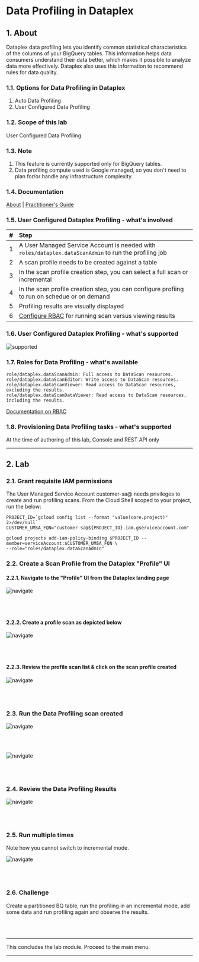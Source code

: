 # Data Profiling in Dataplex

## 1. About

Dataplex data profiling lets you identify common statistical characteristics of the columns of your BigQuery tables. This information helps data consumers understand their data better, which makes it possible to analyze data more effectively. Dataplex also uses this information to recommend rules for data quality.

### 1.1. Options for Data Profiling in Dataplex
1. Auto Data Profiling
2. User Configured Data Profiling

### 1.2. Scope of this lab
User Configured Data Profiling

### 1.3. Note
1. This feature is currently supported only for BigQuery tables.
2. Data profiling compute used is Google managed, so you don't need to plan for/or handle any infrastructure complexity.

### 1.4. Documentation
[About](https://cloud.google.com/dataplex/docs/data-profiling-overview#limitations_in_public_preview) | 
[Practitioner's Guide](https://cloud.google.com/dataplex/docs/use-data-profiling)

### 1.5. User Configured Dataplex Profiling - what's involved

| # | Step | 
| -- | :--- |
| 1 | A User Managed Service Account is needed with ```roles/dataplex.dataScanAdmin``` to run the profiling job|
| 2 | A scan profile needs to be created against a table|
| 3 | In the scan profile creation step, you can select a full scan or incremental|
| 4 | In the scan profile creation step, you can configure profiing to run on schedue or on demand|
| 5 | Profiling results are visually displayed|
| 6 | [Configure RBAC](https://cloud.google.com/dataplex/docs/use-data-profiling#datascan_permissions_and_roles) for running scan versus viewing results |

### 1.6. User Configured Dataplex Profiling - what's supported

![supported](/data-mesh-banking-labs/lab9-data-profiling/resources/imgs/lab-profiling-01.png)

### 1.7. Roles for Data Profiling - what's available

```
role/dataplex.dataScanAdmin: Full access to DataScan resources.
role/dataplex.dataScanEditor: Write access to DataScan resources.
role/dataplex.dataScanViewer: Read access to DataScan resources, excluding the results.
role/dataplex.dataScanDataViewer: Read access to DataScan resources, including the results.
```
[Documentation on RBAC](https://cloud.google.com/dataplex/docs/use-data-profiling#datascan_permissions_and_roles)


### 1.8. Provisioning Data Profiling tasks - what's supported

At the time of authoring of this lab, Console and REST API only


<hr>

## 2. Lab

### 2.1. Grant requisite IAM permissions

The User Managed Service Account customer-sa@ needs privileges to create and run profiling scans. From the Cloud Shell scoped to your project, run the below:

```
PROJECT_ID=`gcloud config list --format "value(core.project)" 2>/dev/null`
CUSTOMER_UMSA_FQN="customer-sa@${PROJECT_ID}.iam.gserviceaccount.com"

gcloud projects add-iam-policy-binding $PROJECT_ID --member=serviceAccount:$CUSTOMER_UMSA_FQN \
--role="roles/dataplex.dataScanAdmin"
```

### 2.2. Create a Scan Profile from the Dataplex "Profile" UI

#### 2.2.1. Navigate to the "Profile" UI from the Dataplex landing page

![navigate](/data-mesh-banking-labs/lab9-data-profiling/resources/imgs/lab-profiling-02.png)

<br><br>

#### 2.2.2. Create a profile scan as depicted below

![navigate](/data-mesh-banking-labs/lab9-data-profiling/resources/imgs/lab-profiling-03.png)

<br><br>

#### 2.2.3. Review the profile scan list & click on the scan profile created

![navigate](/data-mesh-banking-labs/lab9-data-profiling/resources/imgs/lab-profiling-04.png)

<br><br>

### 2.3. Run the Data Profiling scan created

![navigate](/data-mesh-banking-labs/lab9-data-profiling/resources/imgs/lab-profiling-06.png)

<br><br>

![navigate](/data-mesh-banking-labs/lab9-data-profiling/resources/imgs/lab-profiling-07.png)

<br><br>



### 2.4. Review the Data Profiling Results

![navigate](/data-mesh-banking-labs/lab9-data-profiling/resources/imgs/lab-profiling-08.png)

<br><br>

### 2.5. Run multiple times

Note how you cannot switch to incremental mode.

![navigate](/data-mesh-banking-labs/lab9-data-profiling/resources/imgs/lab-profiling-08.png)

<br><br>

### 2.6. Challenge

Create a partitioned BQ table, run the profiling in an incremental mode, add some data and run profiling again and observe the results.

<br><br>

<hr>

This concludes the lab module. Proceed to the main menu.

<hr>